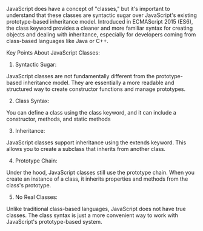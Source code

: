 JavaScript does have a concept of "classes," but it's important to understand that these classes are syntactic sugar over JavaScript's existing prototype-based inheritance model. Introduced in ECMAScript 2015 (ES6), the class keyword provides a cleaner and more familiar syntax for creating objects and dealing with inheritance, especially for developers coming from class-based languages like Java or C++.

Key Points About JavaScript Classes:

1. Syntactic Sugar:

JavaScript classes are not fundamentally different from the prototype-based inheritance model. They are essentially a more readable and structured way to create constructor functions and manage prototypes.

2. Class Syntax:

You can define a class using the class keyword, and it can include a constructor, methods, and static methods

3. Inheritance:

JavaScript classes support inheritance using the extends keyword. This allows you to create a subclass that inherits from another class.

4. Prototype Chain:

Under the hood, JavaScript classes still use the prototype chain. When you create an instance of a class, it inherits properties and methods from the class's prototype.

5. No Real Classes:

Unlike traditional class-based languages, JavaScript does not have true classes. The class syntax is just a more convenient way to work with JavaScript's prototype-based system.




